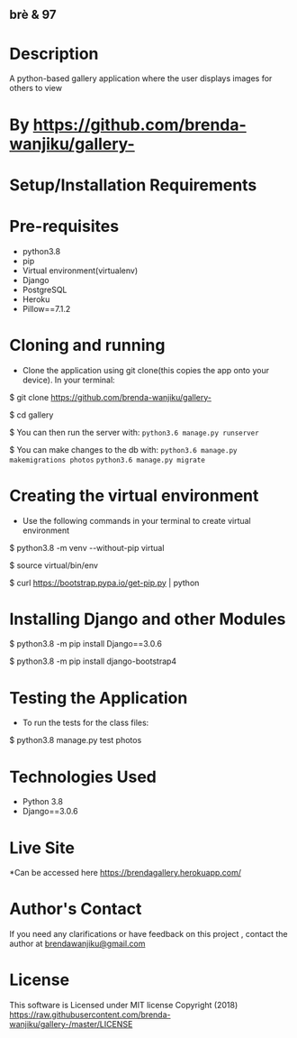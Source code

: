 ## brè & 97

# Description
A python-based gallery application where the user displays images for others to view 


# By https://github.com/brenda-wanjiku/gallery-

# Setup/Installation Requirements
# Pre-requisites
* python3.8
* pip
* Virtual environment(virtualenv)
* Django 
* PostgreSQL
* Heroku
* Pillow==7.1.2

# Cloning and running
* Clone the application using git clone(this copies the app onto your device). In your   terminal:

$ git clone https://github.com/brenda-wanjiku/gallery-

$ cd gallery

$ You can then run the server with:
`python3.6 manage.py runserver`

$ You can make changes to the db with:
`python3.6 manage.py makemigrations photos`
`python3.6 manage.py migrate`

# Creating the virtual environment
* Use the following commands in your terminal to create virtual environment

$ python3.8 -m venv --without-pip virtual

$ source virtual/bin/env

$ curl https://bootstrap.pypa.io/get-pip.py | python

# Installing Django and other Modules
$ python3.8 -m pip install Django==3.0.6

$ python3.8 -m pip install django-bootstrap4


# Testing the Application
* To run the tests for the class files:

$ python3.8 manage.py test photos


# Technologies Used
* Python 3.8
* Django==3.0.6


# Live Site
*Can be accessed here https://brendagallery.herokuapp.com/


# Author's Contact
If you need any clarifications or have feedback on this project , contact the author at brendawanjiku@gmail.com

# License
This software is Licensed under MIT license Copyright (2018) https://raw.githubusercontent.com/brenda-wanjiku/gallery-/master/LICENSE

